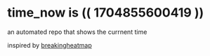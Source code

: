 # time_now is (( 1704855600419 ))

an automated repo that shows the currnent time

inspired by [breakingheatmap](https://github.com/breakingheatmap/breakingheatmap)